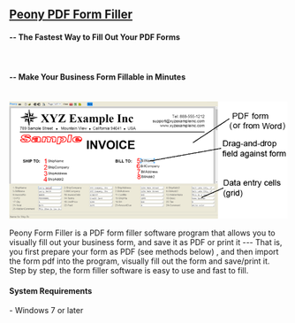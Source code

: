 
<h2><a target="_blank" href="http://hexatech.com/peony_pdf_form_filler.htm">Peony PDF Form Filler</a></h2>
<h4>-- The Fastest Way to Fill Out Your PDF Forms</h4>
<br />

<h4>-- Make Your Business Form Fillable in Minutes</h4>
<br />

<img src="./images/peony_pdf_form_filler.png">

Peony Form Filler is a PDF form filler software program that allows you to visually fill out your business form, and save it as PDF or print it --- That is, you first prepare your form as PDF (see methods below) , and then import the form pdf into the program, visually fill out the form and save/print it. Step by step, the form filler software is easy to use and fast to fill.


<h4>System Requirements</h4>
- Windows 7 or later<br>
<br>
